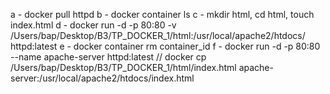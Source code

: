 a - docker pull httpd
b - docker container ls
c - mkdir html, cd html, touch index.html
d - docker run -d -p 80:80 -v /Users/bap/Desktop/B3/TP_DOCKER_1/html:/usr/local/apache2/htdocs/ httpd:latest
e - docker container rm container_id
f - docker run -d -p 80:80 --name apache-server httpd:latest // docker cp /Users/bap/Desktop/B3/TP_DOCKER_1/html/index.html apache-server:/usr/local/apache2/htdocs/index.html

